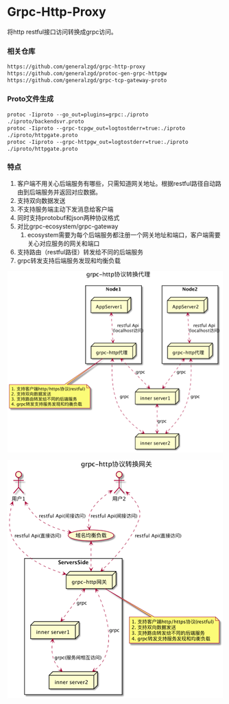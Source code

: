 # Grpc-Http-Proxy

将http restful接口访问转换成grpc访问。

### 相关仓库

```
https://github.com/generalzgd/grpc-http-proxy
https://github.com/generalzgd/protoc-gen-grpc-httpgw
https://github.com/generalzgd/grpc-tcp-gateway-proto
```

### Proto文件生成
```shell script
protoc -Iiproto --go_out=plugins=grpc:./iproto ./iproto/backendsvr.proto
protoc -Iiproto --grpc-tcpgw_out=logtostderr=true:./iproto ./iproto/httpgate.proto
protoc -Iiproto --grpc-httpgw_out=logtostderr=true:./iproto ./iproto/httpgate.proto
```

### 特点

1. 客户端不用关心后端服务有哪些，只需知道网关地址。根据restful路径自动路由到后端服务并返回对应数据。
2. 支持双向数据发送
3. 不支持服务端主动下发消息给客户端
4. 同时支持protobuf和json两种协议格式
5. 对比grpc-ecosystem/grpc-gateway
   1. ecosystem需要为每个后端服务都注册一个网关地址和端口，客户端需要关心对应服务的网关和端口
6. 支持路由（restful路径）转发给不同的后端服务
7. grpc转发支持后端服务发现和均衡负载

![usecase2](./uml/usecase2.png)

![](./uml/usecase1.png)